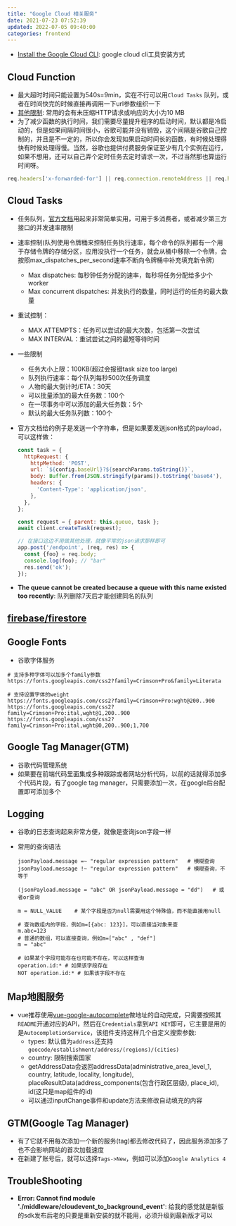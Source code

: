 ```yaml
---
title: "Google Cloud 相关服务"
date: 2021-07-23 07:52:39
updated: 2022-07-05 09:40:00
categories: frontend
---
```


- [Install the Google Cloud CLI](https://cloud.google.com/sdk/docs/install-sdk): google cloud cli工具安装方式

## Cloud Function

- 最大超时时间只能设置为540s=9min，实在不行可以用`Cloud Tasks` 队列，或者在时间快完的时候直接再调用一下url参数组织一下
- [其他限制](https://cloud.google.com/functions/quotas): 常用的会有未压缩HTTP请求或响应的大小为10 MB
- 为了减少函数的执行时间，我们需要尽量提升程序的启动时间，默认都是冷启动的，但是如果间隔时间很小，谷歌可能并没有销毁，这个间隔是谷歌自己控制的，并且是不一定的，所以你会发现如果启动时间长的函数，有时候处理得快有时候处理得慢。当然，谷歌也提供付费服务保证至少有几个实例在运行，如果不想用，还可以自己弄个定时任务去定时请求一次，不过当然那也算运行时间呀。

```javascript
req.headers['x-forwarded-for'] || req.connection.remoteAddress || req.headers['fastly-client-ip']	// 可以通过这种方式获取客户端IP地址
```

## Cloud Tasks

- 任务队列，[官方文档](https://cloud.google.com/tasks/docs/creating-http-target-tasks?hl=zh-cn)用起来非常简单实用，可用于多消费者，或者减少第三方接口的并发速率限制

- 速率控制(队列使用令牌桶来控制任务执行速率，每个命令的队列都有一个用于存储令牌的存储分区，应用没执行一个任务，就会从桶中移除一个令牌，会按照max_dispatches_per_second速率不断向令牌桶中补充填充新令牌)
  - Max dispatches: 每秒钟任务分配的速率，每秒将任务分配给多少个worker
  - Max concurrent dispatches: 并发执行的数量，同时运行的任务的最大数量
  
- 重试控制：
  - MAX ATTEMPTS：任务可以尝试的最大次数，包括第一次尝试
  - MAX INTERVAL：重试尝试之间的最短等待时间
  
- 一些限制

  - 任务大小上限：100KB(超过会报错task size too large)
  - 队列执行速率：每个队列每秒500次任务调度
  - 人物的最大倒计时/ETA：30天
  - 可以批量添加的最大任务数：100个
  - 在一项事务中可以添加的最大任务数：5个
  - 默认的最大任务队列数：100个

- 官方文档给的例子是发送一个字符串，但是如果要发送json格式的payload，可以这样做：

  ```javascript
  const task = {
    httpRequest: {
      httpMethod: 'POST',
      url: `${config.baseUrl}?${searchParams.toString()}`,
      body: Buffer.from(JSON.stringify(params)).toString('base64'),
      headers: {
        'Content-Type': 'application/json',
      },
    },
  };
  
  const request = { parent: this.queue, task };
  await client.createTask(request);
  
  // 在接口这边不用做其他处理，就像平常的json请求那样即可
  app.post('/endpoint', (req, res) => {
    const {foo} = req.body;
    console.log(foo); // "bar"
    res.send('ok');
  });
  ```

- **The queue cannot be created because a queue with this name existed too recently**: 队列删除7天后才能创建同名的队列

<!--more-->

## [firebase/firestore](https://haofly.net/firebase)

## Google Fonts

- 谷歌字体服务

```shell
# 支持多种字体可以加多个family参数
https://fonts.googleapis.com/css2?family=Crimson+Pro&family=Literata

# 支持设置字体的weight
https://fonts.googleapis.com/css2?family=Crimson+Pro:wght@200..900
https://fonts.googleapis.com/css2?family=Crimson+Pro:ital,wght@1,200..900
https://fonts.googleapis.com/css2?family=Crimson+Pro:ital,wght@0,200..900;1,700
```

## Google Tag Manager(GTM)

- 谷歌代码管理系统
- 如果要在前端代码里面集成多种跟踪或者网站分析代码，以前的话就得添加多个代码片段，有了google tag manager，只需要添加一次，在google后台配置即可添加多个

## Logging

- 谷歌的日志查询起来非常方便，就像是查询json字段一样

- 常用的查询语法

  ```shell
  jsonPayload.message =~ "regular expression pattern"	# 模糊查询
  jsonPayload.message !~ "regular expression pattern"	# 模糊查询，不等于
  
  (jsonPayload.message = "abc" OR jsonPayload.message = "dd")	# 或者or查询
  
  m = NULL_VALUE	# 某个字段是否为null需要用这个特殊值，而不能直接用null
  
  # 查询数组内的字段，例如m=[{abc: 123}]，可以直接当对象来查
  m.abc=123
  # 普通的数组，可以直接查询，例如m=["abc" , "def"]
  m = "abc"
  
  # 如果某个字段可能存在也可能不存在，可以这样查询
  operation.id:* # 如果该字段存在
  NOT operation.id:* # 如果该字段不存在
  ```

## Map地图服务

- vue推荐使用[vue-google-autocomplete](https://github.com/olefirenko/vue-google-autocomplete)做地址的自动完成，只需要按照其`README`开通对应的API，然后在`Credentials`拿到`API KEY`即可，它主要是用的是`AutocompletionService`，该组件支持这样几个自定义搜索参数:
  - types: 默认值为`address`还支持`geocode/establishment/address/(regions)/(cities)`
  - country: 限制搜索国家
  - getAddressData会返回addressData(administrative_area_level_1, country, latitude, locality, longitude), placeResultData(address_components(包含行政区层级), place_id), id(这只是map组件的id)
  - 可以通过inputChange事件和update方法来修改自动填充的内容

## GTM(Google Tag Manager)

- 有了它就不用每次添加一个新的服务(tag)都去修改代码了，因此服务添加多了也不会影响网站的首次加载速度
- 在新建了账号后，就可以选择`Tags->New`，例如可以添加`Google Analytics 4`

## TroubleShooting

- **Error: Cannot find module './middleware/cloudevent_to_background_event'**: 给我的感觉就是新版的sdk发布后老的只要是重新安装的就不能用，必须升级到最新版才可以
